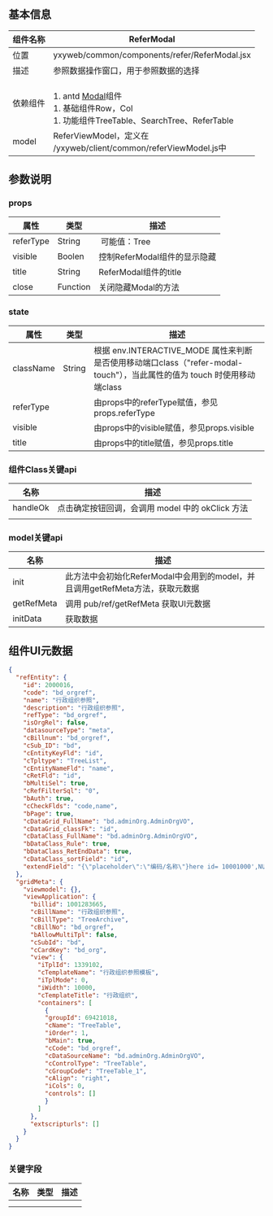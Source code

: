 <a name="9e5ffa06"></a>
## 基本信息
| 组件名称 | ReferModal |
| --- | --- |
| 位置 | yxyweb/common/components/refer/ReferModal.jsx |
| 描述 | 参照数据操作窗口，用于参照数据的选择 |
| 依赖组件 | <br />1. antd [Modal](https://ant.design/components/modal-cn/#header)组件<br />1. 基础组件Row，Col<br />1. 功能组件TreeTable、SearchTree、ReferTable<br /> |
| model | ReferViewModel，定义在<br />/yxyweb/client/common/referViewModel.js中 |

<a name="21f2fa80"></a>
## 参数说明
<a name="props"></a>
### props
| 属性 | 类型 | 描述 |
| --- | --- | --- |
| referType | String |  可能值：Tree|TreeTable|Table|TreeList，用来决定Modal中使用何种组件渲染数据<br />1. Tree（树形） 使用 SearchTree 组件<br />1. TreeTable（左树右表） 使用 SearchTree 和 ReferTable组件<br />1. Table（表）使用 ReferTable 组件<br />1. TreeList （树形表）使用 TreeTable组件<br /> |
| visible | Boolen | 控制ReferModal组件的显示隐藏 |
| title | String | ReferModal组件的title |
| close | Function | 关闭隐藏Modal的方法 |



<a name="state"></a>
### state
| 属性 | 类型 | 描述 |
| --- | --- | --- |
| className | String | 根据 env.INTERACTIVE_MODE 属性来判断是否使用移动端口class（"refer-modal-touch"），当此属性的值为 touch 时使用移动端class |
| referType |  | 由props中的referType赋值，参见props.referType |
| visible |  | 由props中的visible赋值，参见props.visible |
| title |  | 由props中的title赋值，参见props.title |


<a name="a233bccd"></a>
### 组件Class关键api
| 名称 | 描述 |
| --- | --- |
| handleOk | 点击确定按钮回调，会调用 model 中的 okClick 方法 |
|  |  |


<a name="486f7fc7"></a>
### model关键api
| 名称 | 描述 |
| --- | --- |
| init  | 此方法中会初始化ReferModal中会用到的model，并且调用getRefMeta方法，获取元数据 |
| getRefMeta | 调用 pub/ref/getRefMeta 获取UI元数据 |
| initData | 获取数据 |

<a name="924c9ad3"></a>
## 组件UI元数据

```json
{
  "refEntity": {
    "id": 2000016,
    "code": "bd_orgref",
    "name": "行政组织参照",
    "description": "行政组织参照",
    "refType": "bd_orgref",
    "isOrgRel": false,
    "datasourceType": "meta",
    "cBillnum": "bd_orgref",
    "cSub_ID": "bd",
    "cEntityKeyFld": "id",
    "cTpltype": "TreeList",
    "cEntityNameFld": "name",
    "cRetFld": "id",
    "bMultiSel": true,
    "cRefFilterSql": "0",
    "bAuth": true,
    "cCheckFlds": "code,name",
    "bPage": true,
    "cDataGrid_FullName": "bd.adminOrg.AdminOrgVO",
    "cDataGrid_classFk": "id",
    "cDataClass_FullName": "bd.adminOrg.AdminOrgVO",
    "bDataClass_Rule": true,
    "bDataClass_RetEndData": true,
    "cDataClass_sortField": "id",
    "extendField": "{\"placeholder\":\"编码/名称\"}here id= 10001000',NULL);"
  },
  "gridMeta": {
    "viewmodel": {},
    "viewApplication": {
      "billid": 1001283665,
      "cBillName": "行政组织参照",
      "cBillType": "TreeArchive",
      "cBillNo": "bd_orgref",
      "bAllowMultiTpl": false,
      "cSubId": "bd",
      "cCardKey": "bd_org",
      "view": {
        "iTplId": 1339102,
        "cTemplateName": "行政组织参照模板",
        "iTplMode": 0,
        "iWidth": 10000,
        "cTemplateTitle": "行政组织",
        "containers": [
          {
          "groupId": 69421018,
          "cName": "TreeTable",
          "iOrder": 1,
          "bMain": true,
          "cCode": "bd_orgref",
          "cDataSourceName": "bd.adminOrg.AdminOrgVO",
          "cControlType": "TreeTable",
          "cGroupCode": "TreeTable_1",
          "cAlign": "right",
          "iCols": 0,
          "controls": []
          }
        ]
      },
      "extscripturls": []
    }
  }
}
```

<a name="9c4fb4c7"></a>
### 关键字段

| 名称 | 类型 | 描述 |
| --- | --- | --- |
|  |  |  |
|  |  |  |


